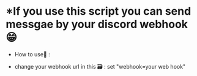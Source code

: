# *If you use this script you can send messgae by your discord webhook😁

* How to use📝 :

* change your webhook url in this 🗃️ : set "webhook=your web hook"
